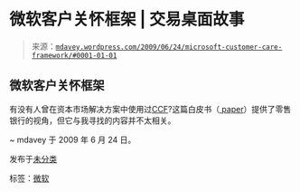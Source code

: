 <!--yml

分类：未分类

日期：2024-05-18 06:18:53

-->

# 微软客户关怀框架 | 交易桌面故事

> 来源：[`mdavey.wordpress.com/2009/06/24/microsoft-customer-care-framework/#0001-01-01`](https://mdavey.wordpress.com/2009/06/24/microsoft-customer-care-framework/#0001-01-01)

## 微软客户关怀框架

有没有人曾在资本市场解决方案中使用过[CCF](http://en.wikipedia.org/wiki/Microsoft_Customer_Care_Framework)?这篇白皮书（[ paper](http://www.financialdevelopers.com/assets/CCF%20Banking%20WhitePaper-External.pdf)）提供了零售银行的视角，但它与我寻找的内容并不太相关。

~ mdavey 于 2009 年 6 月 24 日。

发布于[未分类](https://mdavey.wordpress.com/category/uncategorized/)

标签：[微软](https://mdavey.wordpress.com/tag/microsoft/)
